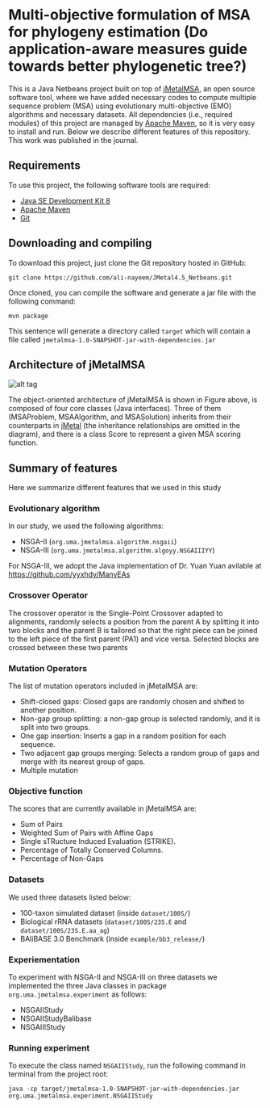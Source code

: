 # Multi-objective formulation of MSA for phylogeny estimation (Do application-aware measures guide towards better phylogenetic tree?)
This is a Java Netbeans project built on top of [jMetalMSA](https://github.com/jMetal/jMetalMSA), an open source software tool, where we have added necessary codes to compute multiple sequence problem (MSA) using evolutionary multi-objective (EMO) algorithms and necessary datasets. All dependencies (i.e., required modules) of this project are managed by [Apache Maven](https://maven.apache.org/), so it is very easy to install and run. Below we describe different features of this repository. This work was published in the journal. 

## Requirements
To use this project, the following software tools are required:
* [Java SE Development Kit 8](http://www.oracle.com/technetwork/java/javase/downloads/jdk8-downloads-2133151.html?ssSourceSiteId=otnes)
* [Apache Maven](https://maven.apache.org/)
* [Git](https://git-scm.com/)

## Downloading and compiling
To download this project, just clone the Git repository hosted in GitHub:
```
git clone https://github.com/ali-nayeem/JMetal4.5_Netbeans.git
```
Once cloned, you can compile the software and generate a jar file with the following command:
```
mvn package
```
This sentence will generate a directory called `target` which will contain a file called `jmetalmsa-1.0-SNAPSHOT-jar-with-dependencies.jar`


## Architecture of jMetalMSA

![alt tag](https://github.com/jMetal/jMetalMSA/blob/master/architecture/jmetalmsaarchitecture.png)

The object-oriented architecture of jMetalMSA is shown in Figure above, is composed of four core classes
(Java interfaces). Three of them (MSAProblem, MSAAlgorithm, and MSASolution) inherits from their
counterparts in [jMetal](https://github.com/jMetal/jMetal) (the inheritance relationships are omitted in the diagram), and there is a class Score to represent a
given MSA scoring function.

## Summary of features
Here we summarize different features that we used in this study

### Evolutionary algorithm
In our study, we used the following algorithms:
* NSGA-II (`org.uma.jmetalmsa.algorithm.nsgaii`)
* NSGA-III (`org.uma.jmetalmsa.algorithm.algoyy.NSGAIIIYY`)

For NSGA-III, we adopt the Java implementation of Dr. Yuan Yuan avilable at https://github.com/yyxhdy/ManyEAs

### Crossover Operator
The crossover operator is the Single-Point Crossover adapted to alignments, randomly selects a position from the parent A
by splitting it into two blocks and the parent B is tailored so that the right piece can be joined to the left piece of
the first parent (PA1) and vice versa. Selected blocks are crossed between these two parents

### Mutation Operators
The list of mutation operators included in jMetalMSA are:
* Shift-closed gaps: Closed gaps are randomly chosen and shifted to another position.
* Non-gap group splitting: a non-gap group is selected randomly, and it is split into two groups.
* One gap insertion: Inserts a gap in a random position for each sequence.
* Two adjacent gap groups merging: Selects a random group of gaps and merge with its nearest group of gaps.
* Multiple mutation

### Objective function
The scores that are currently available in jMetalMSA are:
* Sum of Pairs
* Weighted Sum of Pairs with Affine Gaps
* Single sTRucture Induced Evaluation (STRIKE).
* Percentage of Totally Conserved Columns.
* Percentage of Non-Gaps

### Datasets
We used three datasets listed below:
 * 100-taxon simulated dataset (inside `dataset/100S/`)
 * Biological rRNA datasets (`dataset/100S/23S.E` and `dataset/100S/23S.E.aa_ag`)
 * BAliBASE 3.0 Benchmark (inside `example/bb3_release/`)

### Experiementation
To experiment with NSGA-II and NSGA-III on three datasets we implemented the three Java classes in package `org.uma.jmetalmsa.experiment` as follows:
 * NSGAIIStudy 
 * NSGAIIStudyBalibase
 * NSGAIIIStudy


### Running experiment

To execute the class named `NSGAIIStudy`, run the following command in terminal from the project root:

```
java -cp target/jmetalmsa-1.0-SNAPSHOT-jar-with-dependencies.jar org.uma.jmetalmsa.experiment.NSGAIIStudy
```
